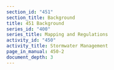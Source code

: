 ```yaml
---
section_id: "451"
section_title: Background
title: 451 Background
series_id: "400"
series_title: Mapping and Regulations
activity_id: "450"
activity_title: Stormwater Management
page_in_manual: 450-2
document_depth: 3
---
```

